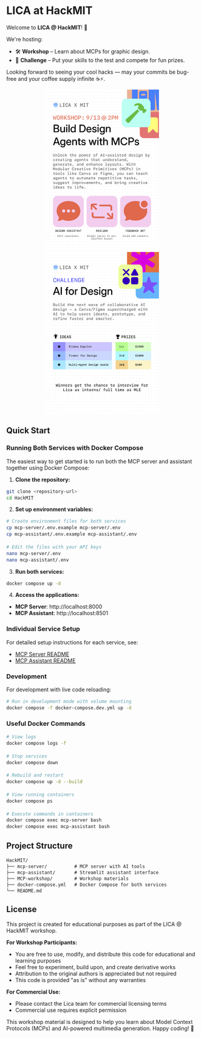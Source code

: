# LICA at HackMIT

Welcome to **LICA @ HackMIT**! 🎉

We're hosting:

* 🛠️ **Workshop** – Learn about MCPs for graphic design.
* 🎯 **Challenge** – Put your skills to the test and compete for fun prizes.

Looking forward to seeing your cool hacks — may your commits be bug-free and your coffee supply infinite ☕⚡.

<p align="center">
  <img src="workshop.png" alt="Workshop Banner" width="300"/>
  <img src="challenge.png" alt="Challenge Poster" width="300"/>
</p>

## Quick Start

### Running Both Services with Docker Compose

The easiest way to get started is to run both the MCP server and assistant together using Docker Compose:

1. **Clone the repository:**
```bash
git clone <repository-url>
cd HackMIT
```

2. **Set up environment variables:**
```bash
# Create environment files for both services
cp mcp-server/.env.example mcp-server/.env
cp mcp-assistant/.env.example mcp-assistant/.env

# Edit the files with your API keys
nano mcp-server/.env
nano mcp-assistant/.env
```

3. **Run both services:**
```bash
docker compose up -d
```

4. **Access the applications:**
- **MCP Server**: http://localhost:8000
- **MCP Assistant**: http://localhost:8501

### Individual Service Setup

For detailed setup instructions for each service, see:
- [MCP Server README](./mcp-server/README.md)
- [MCP Assistant README](./mcp-assistant/README.md)

### Development

For development with live code reloading:

```bash
# Run in development mode with volume mounting
docker compose -f docker-compose.dev.yml up -d
```

### Useful Docker Commands

```bash
# View logs
docker compose logs -f

# Stop services
docker compose down

# Rebuild and restart
docker compose up -d --build

# View running containers
docker compose ps

# Execute commands in containers
docker compose exec mcp-server bash
docker compose exec mcp-assistant bash
```

## Project Structure

```
HackMIT/
├── mcp-server/          # MCP server with AI tools
├── mcp-assistant/       # Streamlit assistant interface
├── MCP-workshop/        # Workshop materials
├── docker-compose.yml   # Docker Compose for both services
└── README.md
```

## License

This project is created for educational purposes as part of the LICA @ HackMIT workshop. 

**For Workshop Participants:**
- You are free to use, modify, and distribute this code for educational and learning purposes
- Feel free to experiment, build upon, and create derivative works
- Attribution to the original authors is appreciated but not required
- This code is provided "as is" without any warranties

**For Commercial Use:**
- Please contact the Lica team for commercial licensing terms
- Commercial use requires explicit permission

This workshop material is designed to help you learn about Model Context Protocols (MCPs) and AI-powered multimedia generation. Happy coding! 🚀
